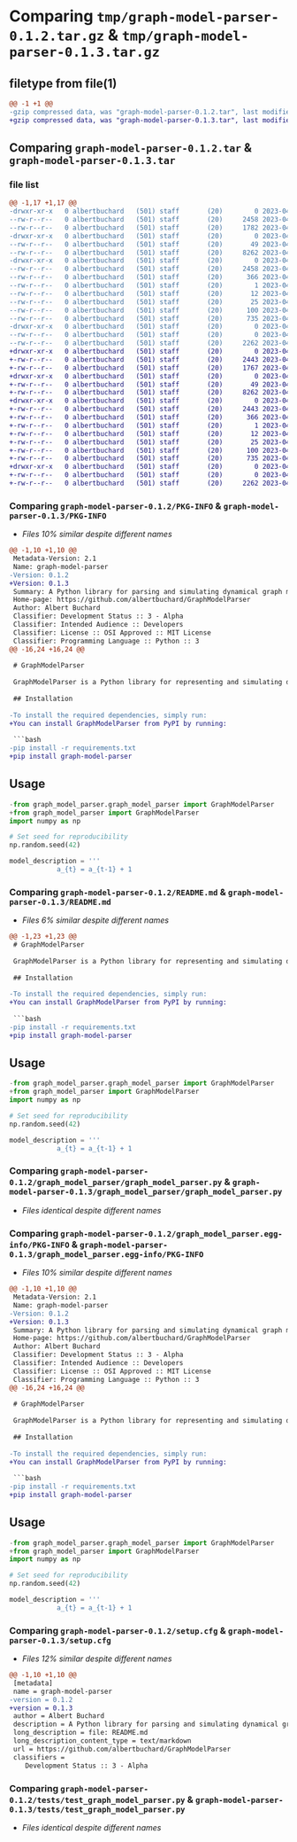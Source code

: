 # Comparing `tmp/graph-model-parser-0.1.2.tar.gz` & `tmp/graph-model-parser-0.1.3.tar.gz`

## filetype from file(1)

```diff
@@ -1 +1 @@
-gzip compressed data, was "graph-model-parser-0.1.2.tar", last modified: Sun Apr 23 18:54:29 2023, max compression
+gzip compressed data, was "graph-model-parser-0.1.3.tar", last modified: Sun Apr 23 18:56:43 2023, max compression
```

## Comparing `graph-model-parser-0.1.2.tar` & `graph-model-parser-0.1.3.tar`

### file list

```diff
@@ -1,17 +1,17 @@
-drwxr-xr-x   0 albertbuchard   (501) staff       (20)        0 2023-04-23 18:54:29.155475 graph-model-parser-0.1.2/
--rw-r--r--   0 albertbuchard   (501) staff       (20)     2458 2023-04-23 18:54:29.155524 graph-model-parser-0.1.2/PKG-INFO
--rw-r--r--   0 albertbuchard   (501) staff       (20)     1782 2023-04-23 18:52:19.000000 graph-model-parser-0.1.2/README.md
-drwxr-xr-x   0 albertbuchard   (501) staff       (20)        0 2023-04-23 18:54:29.154472 graph-model-parser-0.1.2/graph_model_parser/
--rw-r--r--   0 albertbuchard   (501) staff       (20)       49 2023-04-23 18:52:31.000000 graph-model-parser-0.1.2/graph_model_parser/__init__.py
--rw-r--r--   0 albertbuchard   (501) staff       (20)     8262 2023-04-23 18:03:02.000000 graph-model-parser-0.1.2/graph_model_parser/graph_model_parser.py
-drwxr-xr-x   0 albertbuchard   (501) staff       (20)        0 2023-04-23 18:54:29.155124 graph-model-parser-0.1.2/graph_model_parser.egg-info/
--rw-r--r--   0 albertbuchard   (501) staff       (20)     2458 2023-04-23 18:54:29.000000 graph-model-parser-0.1.2/graph_model_parser.egg-info/PKG-INFO
--rw-r--r--   0 albertbuchard   (501) staff       (20)      366 2023-04-23 18:54:29.000000 graph-model-parser-0.1.2/graph_model_parser.egg-info/SOURCES.txt
--rw-r--r--   0 albertbuchard   (501) staff       (20)        1 2023-04-23 18:54:29.000000 graph-model-parser-0.1.2/graph_model_parser.egg-info/dependency_links.txt
--rw-r--r--   0 albertbuchard   (501) staff       (20)       12 2023-04-23 18:54:29.000000 graph-model-parser-0.1.2/graph_model_parser.egg-info/requires.txt
--rw-r--r--   0 albertbuchard   (501) staff       (20)       25 2023-04-23 18:54:29.000000 graph-model-parser-0.1.2/graph_model_parser.egg-info/top_level.txt
--rw-r--r--   0 albertbuchard   (501) staff       (20)      100 2023-04-23 18:19:22.000000 graph-model-parser-0.1.2/pyproject.toml
--rw-r--r--   0 albertbuchard   (501) staff       (20)      735 2023-04-23 18:54:29.155746 graph-model-parser-0.1.2/setup.cfg
-drwxr-xr-x   0 albertbuchard   (501) staff       (20)        0 2023-04-23 18:54:29.155355 graph-model-parser-0.1.2/tests/
--rw-r--r--   0 albertbuchard   (501) staff       (20)        0 2023-04-23 16:23:02.000000 graph-model-parser-0.1.2/tests/__init__.py
--rw-r--r--   0 albertbuchard   (501) staff       (20)     2262 2023-04-23 18:52:52.000000 graph-model-parser-0.1.2/tests/test_graph_model_parser.py
+drwxr-xr-x   0 albertbuchard   (501) staff       (20)        0 2023-04-23 18:56:43.964506 graph-model-parser-0.1.3/
+-rw-r--r--   0 albertbuchard   (501) staff       (20)     2443 2023-04-23 18:56:43.964576 graph-model-parser-0.1.3/PKG-INFO
+-rw-r--r--   0 albertbuchard   (501) staff       (20)     1767 2023-04-23 18:55:32.000000 graph-model-parser-0.1.3/README.md
+drwxr-xr-x   0 albertbuchard   (501) staff       (20)        0 2023-04-23 18:56:43.963356 graph-model-parser-0.1.3/graph_model_parser/
+-rw-r--r--   0 albertbuchard   (501) staff       (20)       49 2023-04-23 18:52:31.000000 graph-model-parser-0.1.3/graph_model_parser/__init__.py
+-rw-r--r--   0 albertbuchard   (501) staff       (20)     8262 2023-04-23 18:03:02.000000 graph-model-parser-0.1.3/graph_model_parser/graph_model_parser.py
+drwxr-xr-x   0 albertbuchard   (501) staff       (20)        0 2023-04-23 18:56:43.964136 graph-model-parser-0.1.3/graph_model_parser.egg-info/
+-rw-r--r--   0 albertbuchard   (501) staff       (20)     2443 2023-04-23 18:56:43.000000 graph-model-parser-0.1.3/graph_model_parser.egg-info/PKG-INFO
+-rw-r--r--   0 albertbuchard   (501) staff       (20)      366 2023-04-23 18:56:43.000000 graph-model-parser-0.1.3/graph_model_parser.egg-info/SOURCES.txt
+-rw-r--r--   0 albertbuchard   (501) staff       (20)        1 2023-04-23 18:56:43.000000 graph-model-parser-0.1.3/graph_model_parser.egg-info/dependency_links.txt
+-rw-r--r--   0 albertbuchard   (501) staff       (20)       12 2023-04-23 18:56:43.000000 graph-model-parser-0.1.3/graph_model_parser.egg-info/requires.txt
+-rw-r--r--   0 albertbuchard   (501) staff       (20)       25 2023-04-23 18:56:43.000000 graph-model-parser-0.1.3/graph_model_parser.egg-info/top_level.txt
+-rw-r--r--   0 albertbuchard   (501) staff       (20)      100 2023-04-23 18:19:22.000000 graph-model-parser-0.1.3/pyproject.toml
+-rw-r--r--   0 albertbuchard   (501) staff       (20)      735 2023-04-23 18:56:43.964899 graph-model-parser-0.1.3/setup.cfg
+drwxr-xr-x   0 albertbuchard   (501) staff       (20)        0 2023-04-23 18:56:43.964385 graph-model-parser-0.1.3/tests/
+-rw-r--r--   0 albertbuchard   (501) staff       (20)        0 2023-04-23 16:23:02.000000 graph-model-parser-0.1.3/tests/__init__.py
+-rw-r--r--   0 albertbuchard   (501) staff       (20)     2262 2023-04-23 18:52:52.000000 graph-model-parser-0.1.3/tests/test_graph_model_parser.py
```

### Comparing `graph-model-parser-0.1.2/PKG-INFO` & `graph-model-parser-0.1.3/PKG-INFO`

 * *Files 10% similar despite different names*

```diff
@@ -1,10 +1,10 @@
 Metadata-Version: 2.1
 Name: graph-model-parser
-Version: 0.1.2
+Version: 0.1.3
 Summary: A Python library for parsing and simulating dynamical graph models from string descriptions
 Home-page: https://github.com/albertbuchard/GraphModelParser
 Author: Albert Buchard
 Classifier: Development Status :: 3 - Alpha
 Classifier: Intended Audience :: Developers
 Classifier: License :: OSI Approved :: MIT License
 Classifier: Programming Language :: Python :: 3
@@ -16,24 +16,24 @@
 
 # GraphModelParser
 
 GraphModelParser is a Python library for representing and simulating dynamical graph models from a string description. The library supports various probability distributions such as normal, poisson, expon, binom, and uniform from the `scipy.stats` module.
 
 ## Installation
 
-To install the required dependencies, simply run:
+You can install GraphModelParser from PyPI by running:
 
 ```bash
-pip install -r requirements.txt
+pip install graph-model-parser
 ```
 
 ## Usage
 
 ```python
-from graph_model_parser.graph_model_parser import GraphModelParser
+from graph_model_parser import GraphModelParser
 import numpy as np
 
 # Set seed for reproducibility
 np.random.seed(42)
 
 model_description = '''
             a_{t} = a_{t-1} + 1
```

### Comparing `graph-model-parser-0.1.2/README.md` & `graph-model-parser-0.1.3/README.md`

 * *Files 6% similar despite different names*

```diff
@@ -1,23 +1,23 @@
 # GraphModelParser
 
 GraphModelParser is a Python library for representing and simulating dynamical graph models from a string description. The library supports various probability distributions such as normal, poisson, expon, binom, and uniform from the `scipy.stats` module.
 
 ## Installation
 
-To install the required dependencies, simply run:
+You can install GraphModelParser from PyPI by running:
 
 ```bash
-pip install -r requirements.txt
+pip install graph-model-parser
 ```
 
 ## Usage
 
 ```python
-from graph_model_parser.graph_model_parser import GraphModelParser
+from graph_model_parser import GraphModelParser
 import numpy as np
 
 # Set seed for reproducibility
 np.random.seed(42)
 
 model_description = '''
             a_{t} = a_{t-1} + 1
```

### Comparing `graph-model-parser-0.1.2/graph_model_parser/graph_model_parser.py` & `graph-model-parser-0.1.3/graph_model_parser/graph_model_parser.py`

 * *Files identical despite different names*

### Comparing `graph-model-parser-0.1.2/graph_model_parser.egg-info/PKG-INFO` & `graph-model-parser-0.1.3/graph_model_parser.egg-info/PKG-INFO`

 * *Files 10% similar despite different names*

```diff
@@ -1,10 +1,10 @@
 Metadata-Version: 2.1
 Name: graph-model-parser
-Version: 0.1.2
+Version: 0.1.3
 Summary: A Python library for parsing and simulating dynamical graph models from string descriptions
 Home-page: https://github.com/albertbuchard/GraphModelParser
 Author: Albert Buchard
 Classifier: Development Status :: 3 - Alpha
 Classifier: Intended Audience :: Developers
 Classifier: License :: OSI Approved :: MIT License
 Classifier: Programming Language :: Python :: 3
@@ -16,24 +16,24 @@
 
 # GraphModelParser
 
 GraphModelParser is a Python library for representing and simulating dynamical graph models from a string description. The library supports various probability distributions such as normal, poisson, expon, binom, and uniform from the `scipy.stats` module.
 
 ## Installation
 
-To install the required dependencies, simply run:
+You can install GraphModelParser from PyPI by running:
 
 ```bash
-pip install -r requirements.txt
+pip install graph-model-parser
 ```
 
 ## Usage
 
 ```python
-from graph_model_parser.graph_model_parser import GraphModelParser
+from graph_model_parser import GraphModelParser
 import numpy as np
 
 # Set seed for reproducibility
 np.random.seed(42)
 
 model_description = '''
             a_{t} = a_{t-1} + 1
```

### Comparing `graph-model-parser-0.1.2/setup.cfg` & `graph-model-parser-0.1.3/setup.cfg`

 * *Files 12% similar despite different names*

```diff
@@ -1,10 +1,10 @@
 [metadata]
 name = graph-model-parser
-version = 0.1.2
+version = 0.1.3
 author = Albert Buchard
 description = A Python library for parsing and simulating dynamical graph models from string descriptions
 long_description = file: README.md
 long_description_content_type = text/markdown
 url = https://github.com/albertbuchard/GraphModelParser
 classifiers = 
 	Development Status :: 3 - Alpha
```

### Comparing `graph-model-parser-0.1.2/tests/test_graph_model_parser.py` & `graph-model-parser-0.1.3/tests/test_graph_model_parser.py`

 * *Files identical despite different names*

